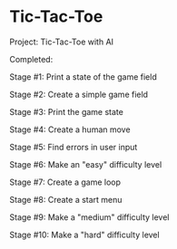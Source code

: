 # Tic-Tac-Toe

Project: Tic-Tac-Toe with AI

Completed:

Stage #1: Print a state of the game field

Stage #2: Create a simple game field

Stage #3: Print the game state

Stage #4: Create a human move

Stage #5: Find errors in user input

Stage #6: Make an "easy" difficulty level

Stage #7: Create a game loop

Stage #8: Create a start menu

Stage #9: Make a "medium" difficulty level

Stage #10: Make a "hard" difficulty level